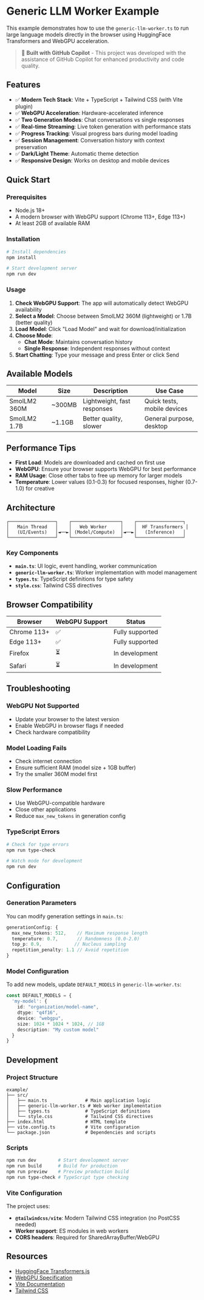 # Generic LLM Worker Example

This example demonstrates how to use the `generic-llm-worker.ts` to run large language models directly in the browser using HuggingFace Transformers and WebGPU acceleration.

> 🤖 **Built with GitHub Copilot** - This project was developed with the assistance of GitHub Copilot for enhanced productivity and code quality.

## Features

- ✅ **Modern Tech Stack**: Vite + TypeScript + Tailwind CSS (with Vite plugin)
- ✅ **WebGPU Acceleration**: Hardware-accelerated inference
- ✅ **Two Generation Modes**: Chat conversations vs single responses
- ✅ **Real-time Streaming**: Live token generation with performance stats
- ✅ **Progress Tracking**: Visual progress bars during model loading
- ✅ **Session Management**: Conversation history with context preservation
- ✅ **Dark/Light Theme**: Automatic theme detection
- ✅ **Responsive Design**: Works on desktop and mobile devices

## Quick Start

### Prerequisites

- Node.js 18+ 
- A modern browser with WebGPU support (Chrome 113+, Edge 113+)
- At least 2GB of available RAM

### Installation

```bash
# Install dependencies
npm install

# Start development server
npm run dev
```

### Usage

1. **Check WebGPU Support**: The app will automatically detect WebGPU availability
2. **Select a Model**: Choose between SmolLM2 360M (lightweight) or 1.7B (better quality)
3. **Load Model**: Click "Load Model" and wait for download/initialization
4. **Choose Mode**: 
   - **Chat Mode**: Maintains conversation history
   - **Single Response**: Independent responses without context
5. **Start Chatting**: Type your message and press Enter or click Send

## Available Models

| Model | Size | Description | Use Case |
|-------|------|-------------|----------|
| SmolLM2 360M | ~300MB | Lightweight, fast responses | Quick tests, mobile devices |
| SmolLM2 1.7B | ~1.1GB | Better quality, slower | General purpose, desktop |

## Performance Tips

- **First Load**: Models are downloaded and cached on first use
- **WebGPU**: Ensure your browser supports WebGPU for best performance
- **RAM Usage**: Close other tabs to free up memory for larger models
- **Temperature**: Lower values (0.1-0.3) for focused responses, higher (0.7-1.0) for creative

## Architecture

```
┌─────────────────┐    ┌──────────────────┐    ┌─────────────────┐
│   Main Thread   │    │   Web Worker     │    │  HF Transformers │
│   (UI/Events)   │◄──►│ (Model/Compute)  │◄──►│   (Inference)   │
└─────────────────┘    └──────────────────┘    └─────────────────┘
```

### Key Components

- **`main.ts`**: UI logic, event handling, worker communication
- **`generic-llm-worker.ts`**: Worker implementation with model management
- **`types.ts`**: TypeScript definitions for type safety
- **`style.css`**: Tailwind CSS directives

## Browser Compatibility

| Browser | WebGPU Support | Status |
|---------|---------------|--------|
| Chrome 113+ | ✅ | Fully supported |
| Edge 113+ | ✅ | Fully supported |
| Firefox | ⏳ | In development |
| Safari | ⏳ | In development |

## Troubleshooting

### WebGPU Not Supported
- Update your browser to the latest version
- Enable WebGPU in browser flags if needed
- Check hardware compatibility

### Model Loading Fails
- Check internet connection
- Ensure sufficient RAM (model size + 1GB buffer)
- Try the smaller 360M model first

### Slow Performance
- Use WebGPU-compatible hardware
- Close other applications
- Reduce `max_new_tokens` in generation config

### TypeScript Errors
```bash
# Check for type errors
npm run type-check

# Watch mode for development
npm run dev
```

## Configuration

### Generation Parameters

You can modify generation settings in `main.ts`:

```typescript
generationConfig: {
  max_new_tokens: 512,    // Maximum response length
  temperature: 0.7,       // Randomness (0.0-2.0)
  top_p: 0.9,            // Nucleus sampling
  repetition_penalty: 1.1 // Avoid repetition
}
```

### Model Configuration

To add new models, update `DEFAULT_MODELS` in `generic-llm-worker.ts`:

```typescript
const DEFAULT_MODELS = {
  'my-model': {
    id: "organization/model-name",
    dtype: "q4f16",
    device: "webgpu", 
    size: 1024 * 1024 * 1024, // 1GB
    description: "My custom model"
  }
}
```

## Development

### Project Structure

```
example/
├── src/
│   ├── main.ts              # Main application logic
│   ├── generic-llm-worker.ts # Web worker implementation  
│   ├── types.ts             # TypeScript definitions
│   └── style.css            # Tailwind CSS directives
├── index.html               # HTML template
├── vite.config.ts           # Vite configuration
└── package.json             # Dependencies and scripts
```

### Scripts

```bash
npm run dev        # Start development server
npm run build      # Build for production
npm run preview    # Preview production build
npm run type-check # TypeScript type checking
```

### Vite Configuration

The project uses:
- **`@tailwindcss/vite`**: Modern Tailwind CSS integration (no PostCSS needed)
- **Worker support**: ES modules in web workers
- **CORS headers**: Required for SharedArrayBuffer/WebGPU

## Resources

- [HuggingFace Transformers.js](https://huggingface.co/docs/transformers.js)
- [WebGPU Specification](https://www.w3.org/TR/webgpu/)
- [Vite Documentation](https://vitejs.dev/)
- [Tailwind CSS](https://tailwindcss.com/)
